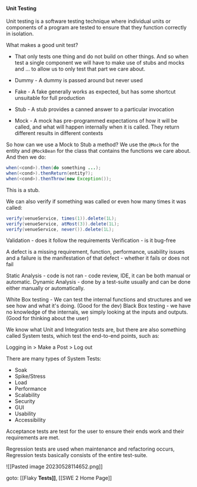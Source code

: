 #### Unit Testing
Unit testing is a software testing technique where individual units or components of a program are tested to ensure that they function correctly in isolation.

What makes a good unit test?
- That only tests one thing and do not build on other things.
And so when test a single component we will have to make use of stubs and mocks and ... to allow us to only test that part we care about.


- Dummy - A dummy is passed around but never used 
- Fake - A fake generally works as expected, but has some shortcut unsuitable for full production 
- Stub - A stub provides a canned answer to a particular invocation 
- Mock - A mock has pre-programmed expectations of how it will be called, and what will happen internally when it is called. They return different results in different contexts

So how can we use a Mock to Stub a method?
We use the `@Mock` for the entity and `@MockBean` for the class that contains the functions we care about. And then we do:
```java
when(<cond>).then(do something ...);
when(<cond>).thenReturn(entity?);
when(<cond>).thenThrow(new Exception());
```
This is a stub.


We can also verify if something was called or even how many times it was called:
```java
verify(venueService, times(1)).delete(1L);
verify(venueService, atMost(3)).delete(1L);
verify(venueService, never()).delete(1L);
```


Validation - does it follow the requirements
Verification - is it bug-free

A defect is a missing requirement, function, performance, usability issues and a failure is the manifestation of that defect - whether it fails or does not fail

Static Analysis - code is not ran - code review, IDE, it can be both manual or automatic.
Dynamic Analysis - done by a test-suite usually and can be done either manually or automatically.

White Box testing - We can test the internal functions and structures and we see how and what it's doing. (Good for the dev)
Black Box testing - we have no knowledge of the internals, we simply looking at the inputs and outputs. (Good for thinking about the user)

We know what Unit and Integration tests are, but there are also something called System tests, which test the end-to-end points, such as:

Logging in > Make a Post > Log out

There are many types of System Tests:
- Soak
- Spike/Stress
- Load
- Performance
- Scalability
- Security
- GUI
- Usability
- Accessibility

Acceptance tests are test for the user to ensure their ends work and their requirements are met.

Regression tests are used when maintenance and refactoring occurs, Regression tests basically consists of the entire test-suite.

![[Pasted image 20230528114652.png]]


goto: [[Flaky **Tests]]**, [[SWE 2 Home Page]]